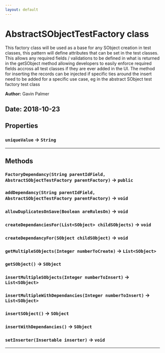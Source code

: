 ```yaml
---
layout: default
---
```

# AbstractSObjectTestFactory class

This factory class will be used as a base for any SObject creation in test classes, this pattern will define attributes that can be set in the test classes. This allows any required fields / validations to be defined in what is returned in the getSObject method allowing developers to easily enforce required fields accross all test classes if they are ever added in the UI. The method for inserting the records can be injected if specific ties around the insert need to be added for a specific use case, eg in the abstract SObject test factory test class


**Author:** Gavin Palmer

**Date:** 2018-10-23
---
## Properties

### `uniqueValue` → `String`

---
## Methods
### `FactoryDependancy(String parentIdField, AbstractSObjectTestFactory parentFactory)` → `public`
### `addDependancy(String parentIdField, AbstractSObjectTestFactory parentFactory)` → `void`
### `allowDuplicatesOnSave(Boolean areRulesOn)` → `void`
### `createDependanciesFor(List<SObject> childSObjects)` → `void`
### `createDependancyFor(SObject childSObject)` → `void`
### `getMultipleSObjects(Integer numberToCreate)` → `List<SObject>`
### `getSObject()` → `SObject`
### `insertMultipleSObjects(Integer numberToInsert)` → `List<SObject>`
### `insertMultipleWithDependancies(Integer numberToInsert)` → `List<SObject>`
### `insertSObject()` → `SObject`
### `insertWithDependancies()` → `SObject`
### `setInserter(Insertable inserter)` → `void`
---

